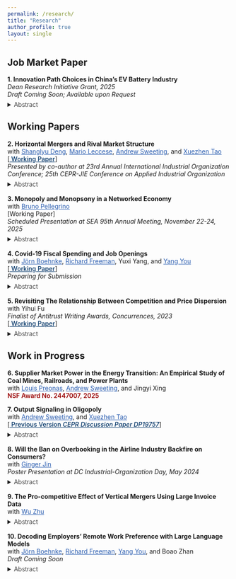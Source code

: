 ```yaml
---
permalink: /research/
title: "Research"
author_profile: true
layout: single
---
```


## Job Market Paper

**1. Innovation Path Choices in China’s EV Battery Industry**  
*Dean Research Initiative Grant, 2025*  
*Draft Coming Soon; Available upon Request* 
<details style="margin-top: -0.5rem; margin-bottom: 1rem;">
   <summary><span style="font-weight:300;">Abstract</span></summary>
   <p style="text-align: justify;">
   Not all green technologies are equally beneficial for society. This paper examines whether market- driven innovation in green industries follows the socially optimal technological path when firms face competing options with different cost structures, and considers policies that can narrow the gap. I estimate a dynamic model of Chinese EV battery producers choosing how much to innovate along two competing paths: Lithium-Ion–Ferro–Phosphate (LFP) and Nickel–Cobalt–Manganese (NCM). The analysis shows that a social planner would place greater investment in LFP, which involves higher innovation costs but delivers lower marginal battery costs. I trace this divergence to key forces like differences in cost structure, firms’ market power, and spillovers and environmental benefits that firms fail to internalize. Finally, I demonstrate how R&D subsidies could help correct these distortions and shift innovation toward the socially preferred path.

   </p>
</details>

## Working Papers

**2. Horizontal Mergers and Rival Market Structure**  
with <a href="https://www.shanglyudeng.com/" style="color: #2A5DB0;">Shanglyu Deng</a>, <a href="https://www.marioleccese.com/" style="color: #2A5DB0;">Mario Leccese</a>, <a href="http://www.asweeting.com/" style="color: #2A5DB0;">Andrew Sweeting</a>, and <a href="https://www.xuezhentao.site:8000/" style="color: #2A5DB0;">Xuezhen Tao</a>  
[<a href="https://www.dropbox.com/scl/fi/ekwd7xr9gylqls89li4d3/Horizontal-Mergers-and-Rival-Market-Structure.pdf?rlkey=kqyd9vxr4s9brteqlido5u1gk&st=78phgsl4&dl=0" style="color:#003366; font-weight:550">
Working Paper</a>]  
*Presented by co-author at 23rd Annual International Industrial Organization Conference; 25th CEPR-JIE Conference on Applied Industrial Organization*  
<details style="margin-top: -0.5rem; margin-bottom: 1rem;">
  <summary><span style="font-weight:300;">Abstract</span></summary>
  <p style="text-align: justify;">
  Traditional measures of market concentration used when screening for anticom- petitive mergers, or applying structural presumptions, such as the market-level HHI, depend on the concentration of sales among non-merging rivals, as well as the shares of the merging parties. While the size of cost efficiencies needed to offset the market power effects of a merger, assuming static Nash equilibrium play both before and after a merger, depends only on the shares, characteristics and margins of the merging firms (Nocke and Whinston, 2022), we illustrate how, conditional on the shares and margins of the merging firms, rival market structure is often highly correlated with how rivals’ prices and outputs would change in response to changes in the prices or outputs of the parties, which in turn affects the profitability of mergers and the magnitude of any post-merger price and quantity changes when other efficiencies, or no efficiencies, are realized. We show that a simply calculated rival HHI measure is correlated with these changes for both price- and quantity-competition, for a variety of demand systems. We also illustrate how rival market structure can affect the incentives of a merged firm to engage in strategic behavior that may obscure the size of its realized efficiencies.
  </p>
</details>

**3. Monopoly and Monopsony in a Networked Economy**  
with <a href="https://www.brunopellegrino.com/" style="color: #2A5DB0;">Bruno Pellegrino</a>  
[Working Paper]  
*Scheduled Presentation at SEA 95th Annual Meeting, November 22-24, 2025*
<details style="margin-top: -0.5rem; margin-bottom: 1rem;">
   <summary><span style="font-weight:300;">Abstract</span></summary>
   <p style="text-align: justify;">
   This paper examines the joint welfare effects of monopoly and monopsony power in the U.S. economy, where firms often exert market power in both product and factor markets. We develop a general equilibrium framework that captures the network of firm interactions through supply chains, product competition, and labor markets. Using data on publicly traded firms, we estimate that combined market power reduced total surplus by 5.7% in 2015. Importantly, monopoly and monopsony effects are sub-additive. Furthermore, we find that accounting for monopsony in factor markets not only exacerbates the welfare damages of hypothetical mergers but also renders Cournot competition welfare-superior to Bertrand, highlighting the nuanced interplay of dual market power.
   </p>
</details>

**4. Covid-19 Fiscal Spending and Job Openings**  
with <a href="https://jboehnke.com/" style="color: #2A5DB0;">Jörn Boehnke</a>, <a href="https://freeman.scholars.harvard.edu/" style="color: #2A5DB0;">Richard Freeman</a>, Yuxi Yang, and <a href="https://yangyou1.weebly.com/" style="color: #2A5DB0;">Yang You</a>  
[<a href="https://yangyou1.weebly.com/uploads/1/3/3/8/133813498/job_market_s_reaction_to_covid_spending_v1.pdf" style="color:#003366; font-weight:550">
Working Paper</a>]  
*Preparing for Submission*
<details style="margin-top: -0.5rem; margin-bottom: 1rem;">
  <summary><span style="font-weight:300;">Abstract</span></summary>
  <p style="text-align: justify;">
  We analyze a novel transaction-level pandemic-related government spending of $1.27 trillion and document that companies receiving more government funding experienced faster recovery in labor demand— a one percent increase in the award amount (0.48 million) led to 0.15% more job postings relative to the 2019 average. To gauge the magnitude, we find that a job posting response of one percent additional COVID spending is equivalent to a 1.55 percent revenue increase. New job creation mainly concentrates on transportation and construction industries and restores the occupation composition toward pre-COVID labor demand. However, further exploring the heterogeneity of job creation, we find that firms that receive more funding require only slightly lower education, and no evidence shows a stronger demand for on-site jobs or occupations with more in-person interaction. Our findings are consistent with the view that firms use government fiscal expenditure to insure themselves against the pandemic shocks and maintain standard employment structures, rather than disproportionately hiring necessary workers for COVID-19. 
  </p>
</details>

**5. Revisiting The Relationship Between Competition and Price Dispersion**  
with Yihui Fu  
*Finalist of Antitrust Writing Awards, Concurrences, 2023*  
[<a href="https://www.dropbox.com/scl/fi/cwe8wjpc9m2pyeo3v6frn/airline_price_dispersion.pdf?rlkey=x8mmmu6po61mmyfe6ltvksy0b&st=3qs6mtej&dl=0" style="color:#003366; font-weight:550">
Working Paper</a>]
<details style="margin-top: -0.5rem; margin-bottom: 1rem;">
  <summary><span style="font-weight:300;">Abstract</span></summary>
  <p style="text-align: justify;">
  Using novel granular data covering price and booking information of flights in China, we test the theory that predicts how the competition will affect price dispersion. We complement past price dispersion studies by making two contributions: First, we accurately identify and isolate three types of price dispersion originating from either third-degree price discrimination or peak-lead pricing. Second, we test the relative contribution of industry-elasticity and cross-price elasticity to price dispersion. Results suggest that both cross-price elasticity and industry-elasticity are crucial in determining the relationship between price dispersion and competition. Consistent with Borenstein and Rose (1994), we find that more competition will increase both intertemporal price dispersion and across-date price dispersion but not the across-departure-time price dispersion. Buying tickets earlier and buying flights on non-popular dates benefit more from competition.
  </p>
</details>


## Work in Progress

**6. Supplier Market Power in the Energy Transition: An Empirical Study of Coal Mines, Railroads, and Power Plants**  
with <a href="https://www.louispreonas.com/" style="color: #2A5DB0;">Louis Preonas</a>, <a href="http://www.asweeting.com/" style="color: #2A5DB0;">Andrew Sweeting</a>, and Jingyi Xing  
<span style="color:#990000; font-weight:600;">NSF Award No. 2447007, 2025</span>

**7. Output Signaling in Oligopoly**  
with <a href="http://www.asweeting.com/" style="color: #2A5DB0;">Andrew Sweeting</a>, and <a href="https://www.xuezhentao.site" style="color: #2A5DB0;">Xuezhen Tao</a>  
[<a href="https://cepr.org/publications/dp19757" style="color:#003366; font-weight:550">
Previous Version *CEPR Discussion Paper DP19757*</a>]
<details style="margin-top: -0.5rem; margin-bottom: 1rem;">
  <summary><span style="font-weight:300;">Abstract</span></summary>
  <p style="text-align: justify;">
  We consider models of repeated oligopoly competition where firms set quantities and have private information about their serially correlated marginal costs. This structure creates strategic incentives for firms to signal information about their costs using output choices. We show that effects on outputs, production efficiency and welfare can be much larger than the effects of incomplete information in one-shot models, and that these differences persist even in oligopolies with large numbers of firms. In contrast, in price-setting games, we always find smaller effects in less concentrated markets. We illustrate these effects in an application by extending Aryal and Zincenko (2024) analysis of the world crude oil market, showing that allowing signaling changes conclusions and counterfactuals significantly.
  </p>
</details>

**8. Will the Ban on Overbooking in the Airline Industry Backfire on Consumers?**  
with <a href="https://www.gingerjin.com/" style="color: #2A5DB0;">Ginger Jin</a>  
*Poster Presentation at DC Industrial-Organization Day, May 2024*
<details style="margin-top: -0.5rem; margin-bottom: 1rem;">
  <summary><span style="font-weight:300;">Abstract</span></summary>
  <p style="text-align: justify;">
  The practice of overselling, while contentious, has remained a legal strategy in the airline industry for a long time. On one hand, overselling exposes passengers to the risk of being involuntarily bumped from their flights. On the other hand, overselling enables airlines to keep efficient operations and maintain low fares. This paper aims to study the welfare implications of overselling, examine the potential effects of a ban on this practice and explore alternative remedies. We start with a reduced-form analysis, centering on the public relations debacle involving United Airlines (UA) in 2017. The results highlight a substantial increase in the lower end of UA's price distribution and a corresponding decrease in its load factor following a reduction in overselling. Subsequently, we construct a novel structural model that incorporates consumer considerations of bumping risk in their decision-making process, while carriers strategically leverage no-shows to facilitate overselling. Finally, we contemplate three counterfactual scenarios: the prohibition of overselling, heightened public awareness, and increased bumping compensation.

  </p>
</details>

**9. The Pro-competitive Effect of Vertical Mergers Using Large Invoice Data**  
with <a href="https://sites.google.com/view/zhuwu/about?authuser=0" style="color: #2A5DB0;">Wu Zhu</a>  
<details style="margin-top: -0.5rem; margin-bottom: 1rem;">
  <summary><span style="font-weight:300;">Abstract</span></summary>
  <p style="text-align: justify;">

  </p>
</details>

**10. Decoding Employers’ Remote Work Preference with Large Language Models**  
with <a href="https://jboehnke.com/" style="color: #2A5DB0;">Jörn Boehnke</a>, <a href="https://freeman.scholars.harvard.edu/" style="color: #2A5DB0;">Richard Freeman</a>, <a href="https://yangyou1.weebly.com/" style="color: #2A5DB0;">Yang You</a>, and Boao Zhan  
*Draft Coming Soon*
<details style="margin-top: -0.5rem; margin-bottom: 1rem;">
  <summary><span style="font-weight:300;">Abstract</span></summary>
  <p style="text-align: justify;">

  </p>
</details>
